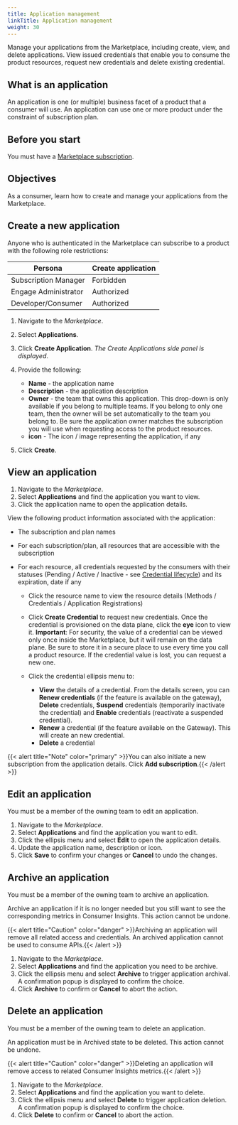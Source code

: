```yaml
---
title: Application management
linkTitle: Application management
weight: 30
---
```


Manage your applications from the Marketplace, including create, view, and delete applications. View issued credentials that enable you to consume the product resources, request new credentials and delete existing credential.

## What is an application

An application is one (or multiple) business facet of a product that a consumer will use. An application can use one or more product under the constraint of subscription plan.

## Before you start

You must have a [Marketplace subscription](/docs/manage_marketplace/consumer_experience/subscription_management).

## Objectives

As a consumer, learn how to create and manage your applications from the Marketplace.

## Create a new application

Anyone who is authenticated in the Marketplace can subscribe to a product with the following role restrictions:

| Persona               | Create application |
|-----------------------|--------------------|
| Subscription Manager  | Forbidden          |
| Engage Administrator | Authorized         |
| Developer/Consumer    | Authorized         |

1. Navigate to the *Marketplace*.
2. Select **Applications**.
3. Click **Create Application**. *The Create Applications side panel is displayed*.
4. Provide the following:

    * **Name** - the application name
    * **Description** - the application description
    * **Owner** - the team that owns this application. This drop-down is only available if you belong to multiple teams. If you belong to only one team, then the owner will be set automatically to the team you belong to. Be sure the application owner matches the subscription you will use when requesting access to the product resources.
    * **icon** - The icon / image representing the application, if any

5. Click **Create**.

## View an application

1. Navigate to the *Marketplace*.
2. Select **Applications** and find the application you want to view.
3. Click the application name to open the application details.

View the following product information associated with the application:

* The subscription and plan names
* For each subscription/plan, all resources that are accessible with the subscription
* For each resource, all credentials requested by the consumers with their statuses (Pending / Active / Inactive - see [Credential lifecycle](/docs/manage_marketplace/consumer_experience/credential_management#credential-lifecycle)) and its expiration, date if any

    * Click the resource name to view the resource details (Methods / Credentials / Application Registrations)
    * Click **Create Credential** to request new credentials. Once the credential is provisioned on the data plane, click the **eye** icon to view it. **Important**: For security, the value of a credential can be viewed only once inside the Marketplace, but it will remain on the data plane. Be sure to store it in a secure place to use every time you call a product resource. If the credential value is lost, you can request a new one.
    * Click the credential ellipsis menu to:

        * **View** the details of a credential. From the details screen, you can **Renew credentials** (if the feature is available on the gateway), **Delete** credentials, **Suspend** credentials (temporarily inactivate the credential) and **Enable** credentials (reactivate a suspended credential).
        * **Renew** a credential (if the feature available on the Gateway). This will create an new credential.
        * **Delete** a credential

{{< alert title="Note" color="primary" >}}You can also initiate a new subscription from the application details. Click **Add subscription**.{{< /alert >}}

## Edit an application

You must be a member of the owning team to edit an application.

1. Navigate to the *Marketplace*.
2. Select **Applications** and find the application you want to edit.
3. Click the ellipsis menu and select **Edit** to open the application details.
4. Update the application name, description or icon.
5. Click **Save** to confirm your changes or **Cancel** to undo the changes.

## Archive an application

You must be a member of the owning team to archive an application.

Archive an application if it is no longer needed but you still want to see the corresponding metrics in Consumer Insights. This action cannot be undone.

{{< alert title="Caution" color="danger" >}}Archiving an application will remove all related access and credentials. An archived application cannot be used to consume APIs.{{< /alert >}}

1. Navigate to the *Marketplace*.
2. Select **Applications** and find the application you need to be archive.
3. Click the ellipsis menu and select **Archive** to trigger application archival. A confirmation popup is displayed to confirm the choice.
4. Click **Archive** to confirm or **Cancel** to abort the action.

## Delete an application

You must be a member of the owning team to delete an application.

An application must be in Archived state to be deleted. This action cannot be undone.

{{< alert title="Caution" color="danger" >}}Deleting an application will remove access to related Consumer Insights metrics.{{< /alert >}}

1. Navigate to the *Marketplace*.
2. Select **Applications** and find the application you want to delete.
3. Click the ellipsis menu and select **Delete** to trigger application deletion. A confirmation popup is displayed to confirm the choice.
4. Click **Delete** to confirm or **Cancel** to abort the action.
